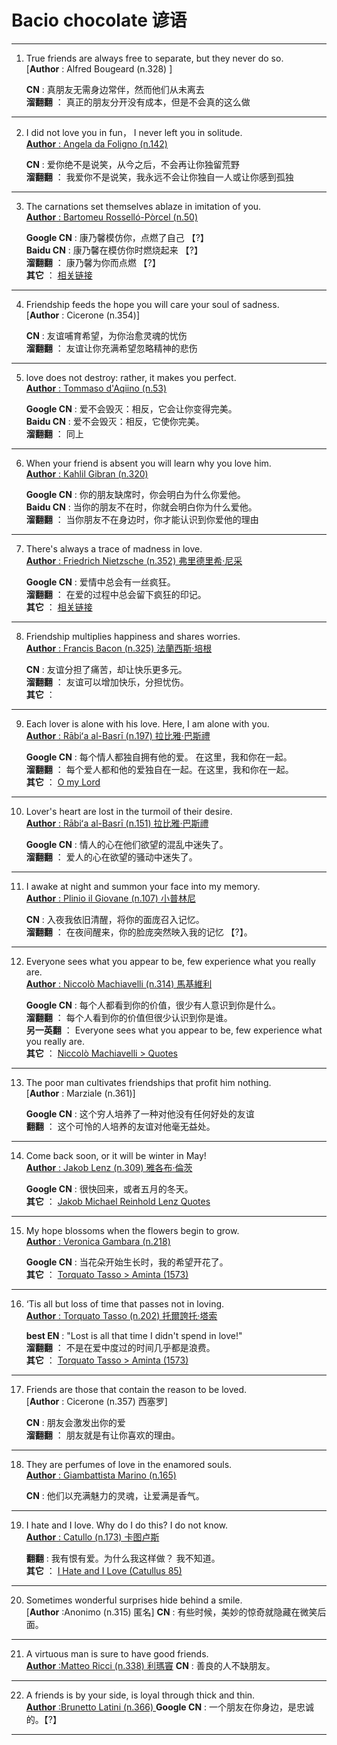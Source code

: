 # Bacio chocolate 谚语
___
1. True friends are always free to separate, but they never do so.  
  [**Author** : Alfred Bougeard (n.328) ]  
  
   **CN** :  真朋友无需身边常伴，然而他们从未离去     
   **溜翻翻** ： 真正的朋友分开没有成本，但是不会真的这么做
___

2. I did not love you in fun， I never left you in solitude.  
  [**Author** : Angela da Foligno (n.142)   ](https://en.wikipedia.org/wiki/Angela_of_Foligno)     
  
   **CN** :  爱你绝不是说笑，从今之后，不会再让你独留荒野   
   **溜翻翻** ： 我爱你不是说笑，我永远不会让你独自一人或让你感到孤独
___

3. The carnations set themselves ablaze in imitation of you.  
  [**Author** : Bartomeu Rosselló-Pòrcel (n.50)   ](https://en.wikipedia.org/wiki/Bartomeu_Rossell%C3%B3-P%C3%B2rcel)     
  
   **Google CN** :  康乃馨模仿你，点燃了自己 【?】   
   **Baidu CN** :  康乃馨在模仿你时燃烧起来 【?】   
   **溜翻翻** ： 康乃馨为你而点燃 【?】   
   **其它** ： [相关链接](https://twitter.com/hashtag/baciochocolate)
___

4. Friendship feeds the hope you will care your soul of sadness.  
  [**Author** : Cicerone (n.354)]     
  
   **CN** :  友谊哺育希望，为你治愈灵魂的忧伤   
   **溜翻翻** ：  友谊让你充满希望忽略精神的悲伤   
___

5. love does not destroy: rather, it makes you perfect.  
  [**Author** : Tommaso d'Aqiino (n.53)](https://zh.wikipedia.org/wiki/%E6%89%98%E9%A9%AC%E6%96%AF%C2%B7%E9%98%BF%E5%A5%8E%E9%82%A3)     
  
   **Google CN** :  爱不会毁灭：相反，它会让你变得完美。   
   **Baidu CN** :  爱不会毁灭：相反，它使你完美。   
   **溜翻翻** ： 同上      
___

6. When your friend is absent you will learn why you love him.  
  [**Author** : Kahlil Gibran (n.320)](https://zh.wikipedia.org/wiki/%E7%BA%AA%E4%BC%AF%E4%BC%A6%C2%B7%E5%93%88%E5%88%A9%E5%8B%92%C2%B7%E7%BA%AA%E4%BC%AF%E4%BC%A6)     
  
   **Google CN** :  你的朋友缺席时，你会明白为什么你爱他。  
   **Baidu CN** :  当你的朋友不在时，你就会明白你为什么爱他。   
   **溜翻翻** ： 当你朋友不在身边时，你才能认识到你爱他的理由      
___

7. There's always a trace of madness in love.  
  [**Author** : Friedrich Nietzsche (n.352) 弗里德里希·尼采](https://zh.wikipedia.org/wiki/%E5%BC%97%E9%87%8C%E5%BE%B7%E9%87%8C%E5%B8%8C%C2%B7%E5%B0%BC%E9%87%87)     
  
   **Google CN** :  爱情中总会有一丝疯狂。        
   **溜翻翻** ： 在爱的过程中总会留下疯狂的印记。  
   **其它** ： [相关链接](https://www.goodreads.com/quotes/18271-there-is-always-some-madness-in-love-but-there-is)
___

8. Friendship multiplies happiness and shares worries.  
  [**Author** : Francis Bacon (n.325) 法蘭西斯·培根](https://zh.wikipedia.org/zh-cn/%E5%BC%97%E5%85%B0%E8%A5%BF%E6%96%AF%C2%B7%E5%9F%B9%E6%A0%B9)     
  
   **CN** :  友谊分担了痛苦，却让快乐更多元。        
   **溜翻翻** ： 友谊可以增加快乐，分担忧伤。  
   **其它** ： 
___

9. Each lover is alone with his love. Here, I am alone with you.   
  [**Author** : Rābiʻa al-Basrī (n.197) 拉比雅·巴斯禮](https://zh.wikipedia.org/zh-cn/%E6%8B%89%E6%AF%94%E9%9B%85%C2%B7%E5%B7%B4%E6%96%AF%E7%A6%AE)     
  
   **Google CN** :  每个情人都独自拥有他的爱。 在这里，我和你在一起。        
   **溜翻翻** ： 每个爱人都和他的爱独自在一起。在这里，我和你在一起。  
   **其它** ： [O my Lord](https://www.poetryfoundation.org/poems/48706/o-my-lord)
___

10. Lover's heart are lost in the turmoil of their desire.   
  [**Author** : Rābiʻa al-Basrī (n.151) 拉比雅·巴斯禮](https://zh.wikipedia.org/zh-cn/%E6%8B%89%E6%AF%94%E9%9B%85%C2%B7%E5%B7%B4%E6%96%AF%E7%A6%AE)     
  
    **Google CN** :  情人的心在他们欲望的混乱中迷失了。        
    **溜翻翻** ： 爱人的心在欲望的骚动中迷失了。  
___

11. I awake at night and summon your face into my memory.   
  [**Author** : Plinio il Giovane (n.107) 小普林尼](https://zh.wikipedia.org/zh-cn/%E5%B0%8F%E6%99%AE%E6%9E%97%E5%B0%BC)     
  
    **CN** :  入夜我依旧清醒，将你的面庞召入记忆。        
    **溜翻翻** ： 在夜间醒来，你的脸庞突然映入我的记忆 【?】。  
___

12. Everyone sees what you appear to be, few experience what you really are.   
  [**Author** : Niccolò Machiavelli (n.314) 馬基維利](https://zh.wikipedia.org/zh-cn/%E9%A6%AC%E5%9F%BA%E9%9B%85%E7%B6%AD%E5%88%A9)     
  
    **Google CN** :  每个人都看到你的价值，很少有人意识到你是什么。        
    **溜翻翻** ： 每个人看到你的价值但很少认识到你是谁。  
    **另一英翻** ： Everyone sees what you appear to be, few experience what you really are.  
   **其它** ： [Niccolò Machiavelli > Quotes ](https://www.goodreads.com/quotes/158433-everyone-sees-what-you-appear-to-be-few-experience-what)
___

13. The poor man cultivates friendships that profit him nothing.   
  [**Author** : Marziale (n.361)]     
  
    **Google CN** :  这个穷人培养了一种对他没有任何好处的友谊        
    **翻翻** ： 这个可怜的人培养的友谊对他毫无益处。  
___

14. Come back soon, or it will be winter in May!   
  [**Author** : Jakob Lenz (n.309) 雅各布·倫茨](https://g.co/kgs/rDW8VY)     
  
    **Google CN** :  很快回来，或者五月的冬天。        
   **其它** ： [Jakob Michael Reinhold Lenz Quotes](https://www.azquotes.com/author/49847-Jakob_Michael_Reinhold_Lenz)
___

15. My hope blossoms when the flowers begin to grow.   
  [**Author** : Veronica Gambara (n.218)](https://g.co/kgs/ViT57Q)     
  
    **Google CN** :  当花朵开始生长时，我的希望开花了。        
   **其它** ： [Torquato Tasso > Aminta (1573) ](https://en.wikiquote.org/wiki/Torquato_Tasso#Aminta_(1573))
___

16. ‘Tis all but loss of time that passes not in loving.   
  [**Author** : Torquato Tasso (n.202) 托爾誇托·塔索](https://zh.wikipedia.org/zh-cn/%E6%89%98%E5%B0%94%E5%A4%B8%E6%89%98%C2%B7%E5%A1%94%E7%B4%A2)     
  
    **best EN** :  "Lost is all that time I didn't spend in love!"        
    **溜翻翻** ： 不是在爱中度过的时间几乎都是浪费。  
   **其它** ： [Torquato Tasso > Aminta (1573) ](https://en.wikiquote.org/wiki/Torquato_Tasso#Aminta_(1573))
___

17. Friends are those that contain the reason to be loved.   
  [**Author** : Cicerone (n.357) 西塞罗]     
  
    **CN** :  朋友会激发出你的爱        
    **溜翻翻** ： 朋友就是有让你喜欢的理由。  
___

18. They are perfumes of love in the enamored souls.   
  [**Author** : Giambattista Marino (n.165)](https://g.co/kgs/3WPTmC)     
  
    **CN** :  他们以充满魅力的灵魂，让爱满是香气。        
___

19. I hate and I love. Why do I do this? I do not know.   
  [**Author** : Catullo (n.173) 卡图卢斯](https://zh.wikipedia.org/wiki/%E5%8D%A1%E5%9B%BE%E5%8D%A2%E6%96%AF)     
  
    **翻翻** :  我有恨有爱。为什么我这样做？ 我不知道。        
    **其它** ： [I Hate and I Love (Catullus 85) ](https://blogs.dickinson.edu/latin-poetry-podcast/2013/01/16/i-hate-and-i-love-catullus-85/)
___

20. Sometimes wonderful surprises hide behind a smile.   
  [**Author** :Anonimo (n.315) 匿名]
    **CN** :  有些时候，美妙的惊奇就隐藏在微笑后面。        
___

21. A virtuous man is sure to have good friends.   
  [**Author** :Matteo Ricci (n.338) 利瑪竇](https://zh.wikipedia.org/zh-cn/%E5%88%A9%E7%8E%9B%E7%AA%A6)
    **CN** :  善良的人不缺朋友。        
___

22. A friends is by your side, is loyal through thick and thin.   
  [**Author** :Brunetto Latini (n.366) ](https://www.google.com/search?q=Brunetto+Latini&oq=Brunetto+Latini&aqs=chrome..69i57j69i60j0l4.1204j0j7&sourceid=chrome&ie=UTF-8)
    **Google CN** :  一个朋友在你身边，是忠诚的。【?】        
___
